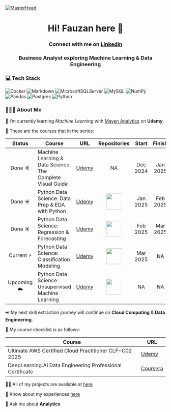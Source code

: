 [![MasterHead](https://nielseniq.com/wp-content/uploads/sites/4/2021/02/data-science-icon-animation-banner-clockwise-4.gif)](https://rishavchanda.io)

<h1 align="center">Hi! Fauzan here 👋</h1>

<h3 align="center">Connect with me on <a href="https://www.linkedin.com/in/fauzan-ghazi/" target="_blank">LinkedIn</a></h3>

<h3 align="center">Business Analyst exploring Machine Learning & Data Engineering</h3>

### 💻 Tech Stack

![Docker](https://img.shields.io/badge/docker-%230db7ed.svg?style=flat&logo=docker&logoColor=white)
![Markdown](https://img.shields.io/badge/markdown-%23000000.svg?style=flat&logo=markdown&logoColor=white)
![MicrosoftSQLServer](https://img.shields.io/badge/Microsoft%20SQL%20Server-CC2927?style=flat&logo=microsoft%20sql%20server&logoColor=white) 
![MySQL](https://img.shields.io/badge/mysql-%2300000f.svg?style=flat&logo=mysql&logoColor=white)
![NumPy](https://img.shields.io/badge/numpy-%23013243.svg?style=flat&logo=numpy&logoColor=white)
![Pandas](https://img.shields.io/badge/pandas-%23150458.svg?style=flat&logo=pandas&logoColor=white)
![Postgres](https://img.shields.io/badge/postgres-%23316192.svg?style=flat&logo=postgresql&logoColor=white) 
![Python](https://img.shields.io/badge/python-3670A0?style=flat&logo=python&logoColor=ffdd54)

### 🧑🏽‍💻 About Me

🔭 I’m currently learning *Machine Learning* with [Maven Analytics](https://mavenanalytics.io/) on **Udemy**.

📂 These are the courses that in the series:

| Status|Course|URL|Repositories|Start|Finish|
|:-----------:|-----------|:-----------:|:-----------:|:-----------:|:-----------:|
| Done ☀️| Machine Learning & Data Science: The Complete Visual Guide|[Udemy](https://www.udemy.com/course/visual-guide-to-machine-learning)|NA|Dec 2024|Jan 2025|
| Done ☀️|Python Data Science: Data Prep & EDA with Python|[Udemy](https://www.udemy.com/course/data-science-in-python-data-prep-eda/)|<a href="https://github.com/fauzanghazi/data-prep-eda" target="_blank"><img height="50" src="https://raw.githubusercontent.com/marwin1991/profile-technology-icons/refs/heads/main/icons/github.png"></a>|Jan 2025|Feb 2025|
| Done ☀️|Python Data Science: Regression & Forecasting|[Udemy](https://www.udemy.com/course/data-science-in-python-regression)|<a href="https://github.com/fauzanghazi" target="_blank"><img height="50" src="https://raw.githubusercontent.com/marwin1991/profile-technology-icons/refs/heads/main/icons/github.png"></a>|Feb 2025|Mar 2025|
| Current ⚡|Python Data Science: Classification Modeling|[Udemy](https://www.udemy.com/course/data-science-in-python-classification/)|<a href="https://github.com/fauzanghazi" target="_blank"><img height="50" src="https://raw.githubusercontent.com/marwin1991/profile-technology-icons/refs/heads/main/icons/github.png"></a>|Mar 2025|NA|
| Upcoming ☁️|Python Data Science: Unsupervised Machine Learning|[Udemy](https://www.udemy.com/course/data-science-in-python-unsupervised-learning/)|<a href="https://github.com/fauzanghazi" target="_blank"><img height="50" src="https://raw.githubusercontent.com/marwin1991/profile-technology-icons/refs/heads/main/icons/github.png"></a>|NA|NA|

⏭️ My next skill extraction journey will continue on **Cloud Computing** & **Data Engineering**.

📂 My course checklist is as follows:

|Course| URL|
|-----------|-----------|
|Ultimate AWS Certified Cloud Practitioner CLF-C02 2025 | [Udemy](https://www.udemy.com/course/aws-certified-cloud-practitioner-new/)|
|DeepLearning.AI Data Engineering Professional Certificate | [Coursera](https://www.coursera.org/professional-certificates/data-engineering)|

👨‍💻 All of my projects are available at [here](https://fauzanghazi.notion.site/07de4467a85a44f292cd631304f37dac?v=47baa22e1da746048b6c91ec06778593)

📄 Know about my experiences [here](https://fauzanghazi.notion.site/Resume-f0d5b3feeafb460eba538fe565575efd)

💬 Ask me about **Analytics**
